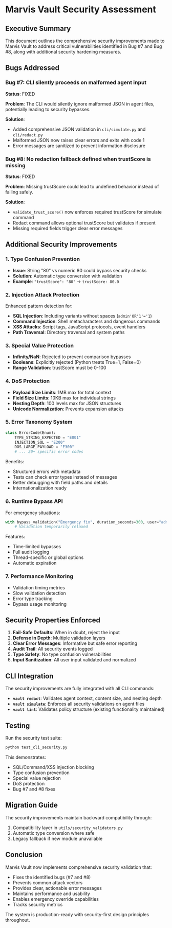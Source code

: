 # Marvis Vault Security Assessment

## Executive Summary

This document outlines the comprehensive security improvements made to Marvis Vault to address critical vulnerabilities identified in Bug #7 and Bug #8, along with additional security hardening measures.

## Bugs Addressed

### Bug #7: CLI silently proceeds on malformed agent input
**Status**: FIXED

**Problem**: The CLI would silently ignore malformed JSON in agent files, potentially leading to security bypasses.

**Solution**: 
- Added comprehensive JSON validation in `cli/simulate.py` and `cli/redact.py`
- Malformed JSON now raises clear errors and exits with code 1
- Error messages are sanitized to prevent information disclosure

### Bug #8: No redaction fallback defined when trustScore is missing
**Status**: FIXED  

**Problem**: Missing trustScore could lead to undefined behavior instead of failing safely.

**Solution**:
- `validate_trust_score()` now enforces required trustScore for simulate command
- Redact command allows optional trustScore but validates if present
- Missing required fields trigger clear error messages

## Additional Security Improvements

### 1. Type Confusion Prevention
- **Issue**: String "80" vs numeric 80 could bypass security checks
- **Solution**: Automatic type conversion with validation
- **Example**: `"trustScore": "80"` → `trustScore: 80.0`

### 2. Injection Attack Protection
Enhanced pattern detection for:
- **SQL Injection**: Including variants without spaces (`admin'OR'1'='1`)
- **Command Injection**: Shell metacharacters and dangerous commands
- **XSS Attacks**: Script tags, JavaScript protocols, event handlers
- **Path Traversal**: Directory traversal and system paths

### 3. Special Value Protection
- **Infinity/NaN**: Rejected to prevent comparison bypasses
- **Booleans**: Explicitly rejected (Python treats True=1, False=0)
- **Range Validation**: trustScore must be 0-100

### 4. DoS Protection
- **Payload Size Limits**: 1MB max for total context
- **Field Size Limits**: 10KB max for individual strings
- **Nesting Depth**: 100 levels max for JSON structures
- **Unicode Normalization**: Prevents expansion attacks

### 5. Error Taxonomy System
```python
class ErrorCode(Enum):
    TYPE_STRING_EXPECTED = "E001"
    INJECTION_SQL = "E200"
    DOS_LARGE_PAYLOAD = "E300"
    # ... 20+ specific error codes
```

Benefits:
- Structured errors with metadata
- Tests can check error types instead of messages
- Better debugging with field paths and details
- Internationalization ready

### 6. Runtime Bypass API
For emergency situations:
```python
with bypass_validation("Emergency fix", duration_seconds=300, user="admin"):
    # Validation temporarily relaxed
```

Features:
- Time-limited bypasses
- Full audit logging
- Thread-specific or global options
- Automatic expiration

### 7. Performance Monitoring
- Validation timing metrics
- Slow validation detection
- Error type tracking
- Bypass usage monitoring

## Security Properties Enforced

1. **Fail-Safe Defaults**: When in doubt, reject the input
2. **Defense in Depth**: Multiple validation layers
3. **Clear Error Messages**: Informative but safe error reporting
4. **Audit Trail**: All security events logged
5. **Type Safety**: No type confusion vulnerabilities
6. **Input Sanitization**: All user input validated and normalized

## CLI Integration

The security improvements are fully integrated with all CLI commands:

- **`vault redact`**: Validates agent context, content size, and nesting depth
- **`vault simulate`**: Enforces all security validations on agent files
- **`vault lint`**: Validates policy structure (existing functionality maintained)

## Testing

Run the security test suite:
```bash
python test_cli_security.py
```

This demonstrates:
- SQL/Command/XSS injection blocking
- Type confusion prevention
- Special value rejection
- DoS protection
- Bug #7 and #8 fixes

## Migration Guide

The security improvements maintain backward compatibility through:
1. Compatibility layer in `utils/security_validators.py`
2. Automatic type conversion where safe
3. Legacy fallback if new module unavailable

## Conclusion

Marvis Vault now implements comprehensive security validation that:
- Fixes the identified bugs (#7 and #8)
- Prevents common attack vectors
- Provides clear, actionable error messages
- Maintains performance and usability
- Enables emergency override capabilities
- Tracks security metrics

The system is production-ready with security-first design principles throughout.